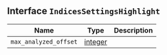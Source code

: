## Interface `IndicesSettingsHighlight`

| Name | Type | Description |
| - | - | - |
| `max_analyzed_offset` | [integer](./integer.md) | &nbsp; |
